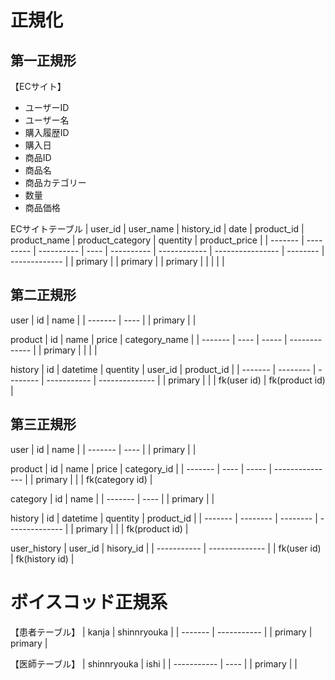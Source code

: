# 正規化

## 第一正規形

【ECサイト】
- ユーザーID
- ユーザー名
- 購入履歴ID
- 購入日
- 商品ID
- 商品名
- 商品カテゴリー
- 数量
- 商品価格

ECサイトテーブル
| user_id | user_name | history_id | date | product_id | product_name | product_category | quentity | product_price |
| ------- | --------- | ---------- | ---- | ---------- | ------------ | ---------------- | -------- | ------------- |
| primary |           | primary    |      | primary    |              |                  |          |               |



## 第二正規形
user
| id      | name |
| ------- | ---- |
| primary |      |

product
| id      | name | price | category_name |
| ------- | ---- | ----- | ------------- |
| primary |      |       |               |

history
| id      | datetime | quentity | user_id     | product_id     |
| ------- | -------- | -------- | ----------- | -------------- |
| primary |          |          | fk(user id) | fk(product id) |

## 第三正規形
user
| id      | name |
| ------- | ---- |
| primary |      |

product
| id      | name | price | category_id     |
| ------- | ---- | ----- | --------------- |
| primary |      |       | fk(category id) |

category
| id      | name |
| ------- | ---- |
| primary |      |

history
| id      | datetime | quentity | product_id     |
| ------- | -------- | -------- | -------------- |
| primary |          |          | fk(product id) |

user_history
| user_id     | hisory_id      |
| ----------- | -------------- |
| fk(user id) | fk(history id) |

# ボイスコッド正規系
【患者テーブル】
| kanja   | shinnryouka |
| ------- | ----------- |
| primary | primary     |

【医師テーブル】
| shinnryouka | ishi |
| ----------- | ---- |
| primary     |      |

